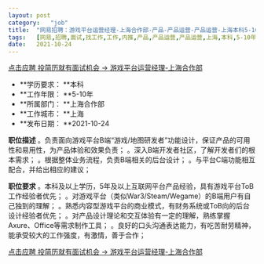```yaml
---
layout:	post
category:	"job"
title:	"网易招聘：游戏平台运营经理-上海合作部-产品-产品运营-产品运营-上海本科5-10年"
tags:	[网易,招聘,面试,找工作,工作,内推,产品,产品运营,产品运营,上海,本科,5-10年]
date:	2021-10-24
---
```


[点击应聘 投简历就有面试机会 -> 游戏平台运营经理-上海合作部](http://mobile.bole.netease.com/bole/boleDetail?id=31127&employeeId=346f03c3cda5f04c&key=all)



- **学历要求： **本科
- **工作年限： **5-10年
- **所属部门： **上海合作部
- **工作城市： **上海
- **发布日期： **2021-10-24



**职位描述**
。负责面向游戏平台B端“游戏/地图研发者”功能设计，保证产品的可用性和易用性，为产品体验和效果负责；
。深入B端开发者社区，了解开发者们的根本需求；
。根据整体业务流程，负责B端相关的后台设计；
。与平台C端功能相互配合，并给出相应的建议；



**职位要求**
。本科及以上学历，5年及以上互联网平台产品经验，具有游戏平台ToB工作经验者优先；
。对游戏平台（类似War3/Steam/Wegame）的B端用户有自己独到的理解；
。熟悉内容型游戏平台的商业模式，有财务系统或ToB向的后台设计经验者优先；
。对产品设计理论和交互体验有一定的理解，熟练掌握Axure、Office等需求制作工具；
。良好的口头沟通表达能力，有吃苦耐劳精神，能承受较大的工作强度，有激情，善于合作；



[点击应聘 投简历就有面试机会 -> 游戏平台运营经理-上海合作部](http://mobile.bole.netease.com/bole/boleDetail?id=31127&employeeId=346f03c3cda5f04c&key=all)